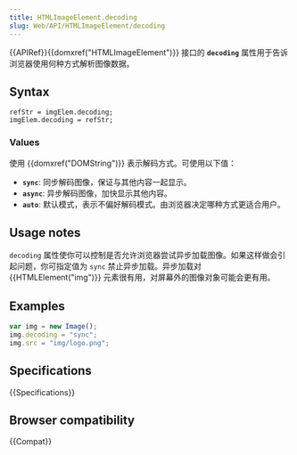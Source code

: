 ```yaml
---
title: HTMLImageElement.decoding
slug: Web/API/HTMLImageElement/decoding
---
```


{{APIRef}}{{domxref("HTMLImageElement")}} 接口的 **`decoding`** 属性用于告诉浏览器使用何种方式解析图像数据。

## Syntax

```
refStr = imgElem.decoding;
imgElem.decoding = refStr;
```

### Values

使用 {{domxref("DOMString")}} 表示解码方式。可使用以下值：

- **`sync`**: 同步解码图像，保证与其他内容一起显示。
- **`async`**: 异步解码图像，加快显示其他内容。
- **`auto`**: 默认模式，表示不偏好解码模式。由浏览器决定哪种方式更适合用户。

## Usage notes

`decoding` 属性使你可以控制是否允许浏览器尝试异步加载图像。如果这样做会引起问题，你可指定值为 `sync` 禁止异步加载。异步加载对 {{HTMLElement("img")}} 元素很有用，对屏幕外的图像对象可能会更有用。

## Examples

```js
var img = new Image();
img.decoding = "sync";
img.src = "img/logo.png";
```

## Specifications

{{Specifications}}

## Browser compatibility

{{Compat}}
